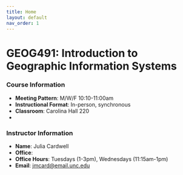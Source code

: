 ```yaml
---
title: Home
layout: default
nav_order: 1
---
```


# GEOG491: Introduction to Geographic Information Systems

### Course Information
- **Meeting Pattern**: M/W/F 10:10-11:00am
- **Instructional Format**: In-person, synchronous
- **Classroom**: Carolina Hall 220
- 
### Instructor Information
- **Name**: Julia Cardwell
- **Office**: 
- **Office Hours**: Tuesdays (1-3pm), Wednesdays (11:15am-1pm)
- **Email**: jmcard@email.unc.edu

  

